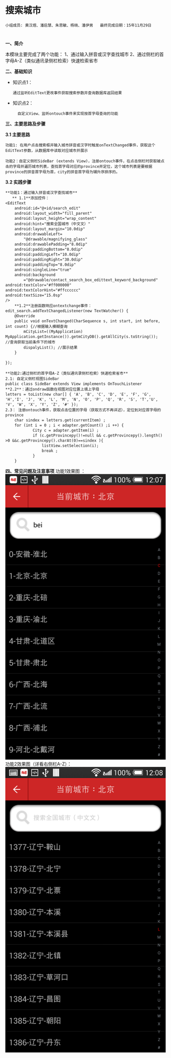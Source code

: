 # 搜索城市


    小组成员: 黄汉煜、潘启慧、朱思敏、杨晓、潘伊男   最终完成日期：15年11月29日
# 

**一、简介**


本模块主要完成了两个功能：
    1、通过输入拼音或汉字查找城市
    2、通过侧栏的首字母A-Z（类似通讯录侧栏检索）快速检索省市

**二、基础知识**


* 知识点1：

      通过监听EditText更改事件获取搜索参数并查询数据库返回结果

* 知识点2：

        自定义View、监听ontouch事件来实现按首字母查询的功能



   

**三、主要思路及步骤**

**3.1 主要思路**

    功能1: 在用户点击搜索框并输入城市拼音或汉字时触发onTextChanged事件，获取这个EditText参数，从数据库中读取对应城市并展示
    
    功能2：自定义侧栏SideBar (extends View)，注册ontouch事件，在点击侧栏时获取被点击的字母并遍历城市列表，查找首字母对应的province并定位，这个城市列表是要根据province的拼音首字母为首，city的拼音首字母为辅升序排序的。

**3.2 实践步骤**


    **功能1：通过输入拼音或汉字查找城市**
       ** 1.1**添加控件：
    <EditText
        android:id="@+id/search_edit"
        android:layout_width="fill_parent"
        android:layout_height="wrap_content"
        android:hint="搜索全国城市（中⽂文）"
        android:layout_margin="10.0dip"
        android:drawableLeft=
            "@drawable/magnifying_glass"
        android:drawablePadding="8.0dip"
        android:paddingBottom="8.0dip"
        android:paddingLeft="10.0dip"
        android:paddingRight="30.0dip"
        android:paddingTop="8.0dip"
        android:singleLine="true"
        android:background
            ="@drawable/contact_search_box_edittext_keyword_background"
    android:textColor="#ff000000"
    android:textColorHint="#ffcccccc"
    android:textSize="15.0sp"
    />
        **1.2**注册函数响应ontextchange事件：
    edit_search.addTextChangedListener(new TextWatcher() {
        @Override
        public void onTextChanged(CharSequence s, int start, int before, int count) {//根据输入模糊查询
            mCityList=((MyApplication) MyApplication.getInstance()).getmCityDB().getAllCity(s.toString());  //查询获取当前条件下的城市
            dispalyList(); //展示结果
        }
        
    });
   
    **功能2:通过侧栏的首字母A-Z（类似通讯录侧栏检索）快速检索省市**
    2.1: 自定义侧栏视图SideBar
    public class SideBar extends View implements OnTouchListener 
    **2.2**：通过ondraw函数在视图对应位置上填上字母
    letters = toList(new char[] { 'A', 'B', 'C', 'D', 'E', 'F', 'G', 'H','I', 'J', 'K', 'L', 'M', 'N', 'O', 'P', 'Q', 'R', 'S', 'T','U', 'V', 'W', 'X', 'Y', 'Z', '#' });
    2.3： 注册ontouch事件，获取点击位置的字母（获取方式不再详述），定位到对应首字母的province
        char sindex = letters.get(currentItem) ;
        for (int i = 0 ; i < adapter.getCount() ;i ++) {
                City c = adapter.getItem(i) ;
                if (c.getProvincepy()!=null && c.getProvincepy().length() >0 &&c.getProvincepy().charAt(0)==sindex ){
                    listView.setSelection(i);
                    break ;
                }
        }
	    
**四、常见问题及注意事项**
    功能1效果图 ：
	    ![](chaxun.png)
	功能2效果图（详看右侧栏A-Z）：
		![](shouzimu.png)
    
